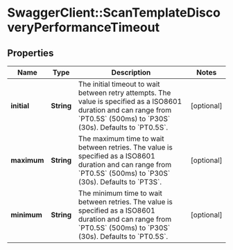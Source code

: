 # SwaggerClient::ScanTemplateDiscoveryPerformanceTimeout

## Properties
Name | Type | Description | Notes
------------ | ------------- | ------------- | -------------
**initial** | **String** | The initial timeout to wait between retry attempts. The value is specified as a ISO8601 duration and can range from &#x60;PT0.5S&#x60; (500ms) to &#x60;P30S&#x60; (30s). Defaults to &#x60;PT0.5S&#x60;. | [optional] 
**maximum** | **String** | The maximum time to wait between retries. The value is specified as a ISO8601 duration and can range from &#x60;PT0.5S&#x60; (500ms) to &#x60;P30S&#x60; (30s). Defaults to &#x60;PT3S&#x60;. | [optional] 
**minimum** | **String** | The minimum time to wait between retries. The value is specified as a ISO8601 duration and can range from &#x60;PT0.5S&#x60; (500ms) to &#x60;P30S&#x60; (30s). Defaults to &#x60;PT0.5S&#x60;. | [optional] 

